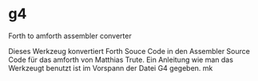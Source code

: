 # g4
Forth to amforth assembler converter

Dieses Werkzeug konvertiert Forth Souce Code in den Assembler Source Code für das amforth von Matthias Trute.
Ein Anleitung wie man das Werkzeugt benutzt ist im Vorspann der Datei G4 gegeben.
mk
